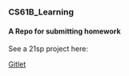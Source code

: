 ### CS61B_Learning
#### A Repo for submitting homework
See a 21sp project here:

[Gitlet](https://github.com/ZJU-Winter/CS61B_21sp/tree/main/proj2)
